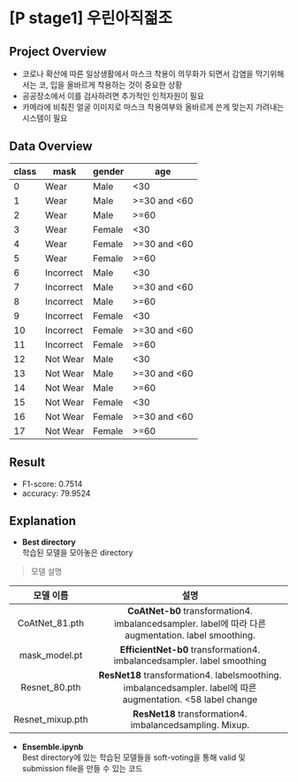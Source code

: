 # [P stage1] 우린아직젊조 
## Project Overview
+ 코로나 확산에 따른 일상생활에서 마스크 착용이 의무화가 되면서 감염을 막기위해서는 코, 입을 올바르게 착용하는 것이 중요한 상황
+ 공공장소에서 이를 검사하려면 추가적인 인적자원이 필요
+ 카메라에 비춰진 얼굴 이미지로 마스크 착용여부와 올바르게 쓴게 맞는지 가려내는 시스템이 필요  


## Data Overview
|class|mask|gender|age|
|---|---|---|---|
|0|Wear|Male|<30|
|1|Wear|Male|>=30 and <60|
|2|Wear|Male|>=60|
|3|Wear|Female|<30|
|4|Wear|Female|>=30 and <60|
|5|Wear|Female|>=60|
|6|Incorrect|Male|<30|
|7|Incorrect|Male|>=30 and <60|
|8|Incorrect|Male|>=60|
|9|Incorrect|Female|<30|
|10|Incorrect|Female|>=30 and <60|
|11|Incorrect|Female|>=60|
|12|Not Wear|Male|<30|
|13|Not Wear|Male|>=30 and <60|
|14|Not Wear|Male|>=60|
|15|Not Wear|Female|<30|
|16|Not Wear|Female|>=30 and <60|
|17|Not Wear|Female|>=60|  


## Result
+ F1-score: 0.7514
+ accuracy: 79.9524


## Explanation
+ **Best directory**  
학습된 모델을 모아놓은 directory

>모델 설명  

| 모델 이름 | 설명 |
| :--------: | :--------: |
| CoAtNet_81.pth | **CoAtNet-b0** transformation4. imbalancedsampler. label에 따라 다른 augmentation. label smoothing. |
| mask_model.pt | **EfficientNet-b0** transformation4. imbalancedsampler. label smoothing|
| Resnet_80.pth | **ResNet18** transformation4. labelsmoothing. imbalancedsampler. label에 따른 augmentation. <58 label change |
| Resnet_mixup.pth | **ResNet18** transformation4. imbalancedsampling. Mixup. |


+ **Ensemble.ipynb**  
Best directory에 있는 학습된 모델들을 soft-voting을 통해 valid 및 submission file을 만들 수 있는 코드
